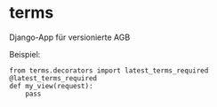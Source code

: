 terms
=====

Django-App für versionierte AGB

Beispiel:

    from terms.decorators import latest_terms_required
    @latest_terms_required
    def my_view(request):
        pass



